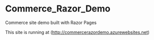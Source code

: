 # Commerce_Razor_Demo
Commerce site demo built with Razor Pages

This site is running at (http://commercerazordemo.azurewebsites.net)
